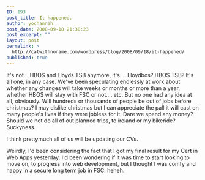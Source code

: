 ```yaml
---
ID: 193
post_title: It happened.
author: yochannah
post_date: 2008-09-18 21:38:23
post_excerpt: ""
layout: post
permalink: >
  http://catwithnoname.com/wordpress/blog/2008/09/18/it-happened/
published: true
---
```

It's not... HBOS and Lloyds TSB anymore, it's.... Lloydbos? HBOS TSB? It's all one, in any case. We've been speculating endlessly at work about whether any changes will take weeks or months or more than a year, whether HBOS will stay with FSC or not.... etc. But no one had any idea at all, obviously.  Will hundreds or thousands of people be out of jobs before christmas? I may dislike christmas but I can appreciate the pall it will cast on many people's lives if they were jobless for it. Dare we spend any money? Should we not do all of out planned trips, to ireland or my bikeride? Suckyness. 

I think prettymuch all of us will be updating our CVs.  

Weirdly, I'd been considering the fact that I got my final result for my Cert in Web Apps yesterday. I'd been wondering if it was time to start looking to move on, to progress into web development, but I thought I was comfy and happy in a secure long term job in FSC. heheh.